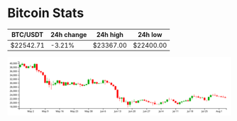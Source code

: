 # Bitcoin Stats

BTC/USDT|24h change|24h high|24h low|
|---|---|---|---|
|$22542.71|-3.21%|$23367.00|$22400.00|

<img src="./chart.svg">
